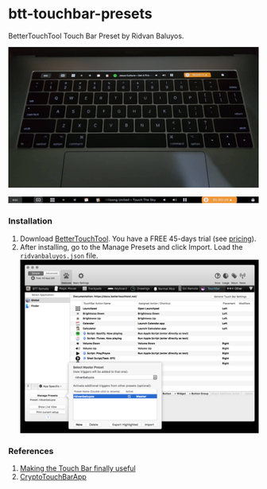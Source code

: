 # btt-touchbar-presets
BetterTouchTool Touch Bar Preset by Ridvan Baluyos. 

![Screenshot](images/Sample-Actual.jpg?raw=true)

![Screenshot](images/Sample-TouchBarShot.png?raw=true)
### Installation
1. Download [BetterTouchTool](https://folivora.ai/). You have a FREE 45-days trial (see [pricing](https://folivora.ai/buy)).
2. After installing, go to the Manage Presets and click Import. Load the `ridvanbaluyos.json` file.
![Screenshot](images/Instructions.jpg?raw=true)

### References
1. [Making the Touch Bar finally useful](http://vas3k.com/blog/touchbar)
2. [CryptoTouchBarApp](https://chrislennon.github.io/Crypto-Touchbar-App)

